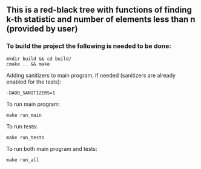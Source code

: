 ## This is a red-black tree with functions of finding k-th statistic and number of elements less than n (provided by user)

### To build the project the following is needed to be done:

```
mkdir build && cd build/ 
cmake .. && make
```

Adding sanitizers to main program, if needed (sanitizers are already enabled for the tests):

```
-DADD_SANITIZERS=1
```

To run main program:

```
make run_main
```

To run tests:

```
make run_tests
```

To run both main program and tests:

```
make run_all
```